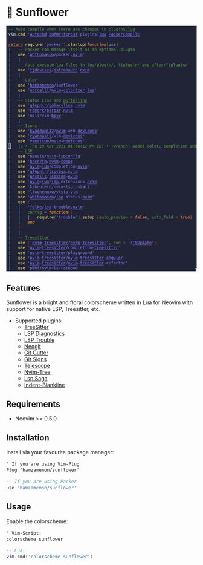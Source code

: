 # 🌻 Sunflower

![preview](media/preview.png)

## Features

Sunflower is a bright and floral colorscheme written in Lua for Neovim with
support for native LSP, Treesitter, etc.

-   Supported plugins:
    -   [TreeSitter](https://github.com/nvim-treesitter/nvim-treesitter)
    -   [LSP Diagnostics](https://github.com/neovim/nvim-lspconfig)
    -   [LSP Trouble](https://github.com/folke/trouble.nvim)
    -   [Neogit](https://github.com/TimUntersberger/neogit)
    -   [Git Gutter](https://github.com/airblade/vim-gitgutter)
    -   [Git Signs](https://github.com/lewis6991/gitsigns.nvim)
    -   [Telescope](https://github.com/nvim-telescope/telescope.nvim)
    -   [Nvim-Tree](https://github.com/kyazdani42/nvim-tree.lua)
    -   [Lsp Saga](https://github.com/glepnir/lspsaga.nvim)
    -   [Indent-Blankline](https://github.com/lukas-reineke/indent-blankline.nvim)

## Requirements

-   Neovim >= 0.5.0

## Installation

Install via your favourite package manager:

```vim
" If you are using Vim-Plug
Plug 'hamzamemon/sunflower'
```

```lua
-- If you are using Packer
use 'hamzamemon/sunflower'
```

## Usage

Enable the colorscheme:

```vim
" Vim-Script:
colorscheme sunflower
```

```lua
-- Lua:
vim.cmd('colorscheme sunflower')
```
